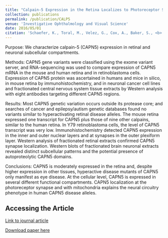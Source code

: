 ```yaml
---
title: "Calpain-5 Expression in the Retina Localizes to Photoreceptor Synapses."
collection: publications
permalink: /publication/CALP5
venue: 'Investigative Ophthalmology and Visual Science'
date: 2016/05/01
citation: 'Schaefer, K., Toral, M., Velez, G., Cox, A., Baker, S., <b> Borcherding, N. </b>, Colgan, D., Bondada, V., Mashburn, C., Yu, C., Geddes, J., Tsang, S., Bassuk, A., & Mahajan, V. Calpain-5 expression in the retina localizes to photoreceptor synapses. Investigative Ophthalmology and Visual Science 2016.'
---
```


Purpose: 
We characterize calpain-5 (CAPN5) expression in retinal and neuronal subcellular compartments.

Methods: 
CAPN5 gene variants were classified using the exome variant server, and RNA-sequencing was used to compare expression of CAPN5 mRNA in the mouse and human retina and in retinoblastoma cells. Expression of CAPN5 protein was ascertained in humans and mice in silico, in mouse retina by immunohistochemistry, and in neuronal cancer cell lines and fractionated central nervous system tissue extracts by Western analysis with eight antibodies targeting different CAPN5 regions.

Results: 
Most CAPN5 genetic variation occurs outside its protease core; and searches of cancer and epilepsy/autism genetic databases found no variants similar to hyperactivating retinal disease alleles. The mouse retina expressed one transcript for CAPN5 plus those of nine other calpains, similar to the human retina. In Y79 retinoblastoma cells, the level of CAPN5 transcript was very low. Immunohistochemistry detected CAPN5 expression in the inner and outer nuclear layers and at synapses in the outer plexiform layer. Western analysis of fractionated retinal extracts confirmed CAPN5 synapse localization. Western blots of fractionated brain neuronal extracts revealed distinct subcellular patterns and the potential presence of autoproteolytic CAPN5 domains.

Conclusions: 
CAPN5 is moderately expressed in the retina and, despite higher expression in other tissues, hyperactive disease mutants of CAPN5 only manifest as eye disease. At the cellular level, CAPN5 is expressed in several different functional compartments. CAPN5 localization at the photoreceptor synapse and with mitochondria explains the neural circuitry phenotype in human CAPN5 disease alleles.

Accessing the Article
--------
[Link to journal article](https://iovs.arvojournals.org/article.aspx?articleid=2521424)

[Download paper here](https://ncborcherding.github.io/files/CALP5.pdf)


